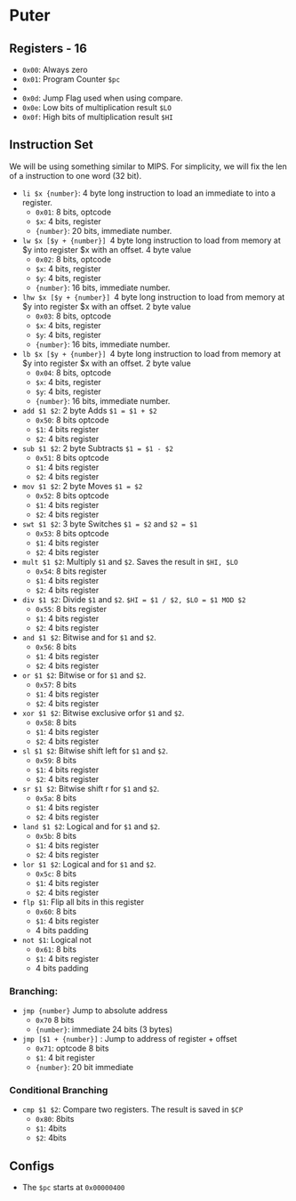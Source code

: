 # Puter
## Registers - 16
- `0x00`: Always zero
- `0x01`: Program Counter `$pc`
- 
- `0x0d`: Jump Flag used when using compare.
- `0x0e`: Low bits of multiplication result `$LO`
- `0x0f`: High bits of multiplication result `$HI`
## Instruction Set
We will be using something similar to MIPS. For simplicity, we will fix the len of 
a instruction to one word (32 bit).
- `li $x {number}`: 4 byte long instruction to load an immediate to into a register.
  - `0x01`: 8 bits, optcode
  - `$x`: 4 bits, register
  - `{number}`: 20 bits, immediate number. 
- `lw $x [$y + {number}] `4 byte long instruction to load from memory at $y into register $x with an offset. 4 byte value
  - `0x02`: 8 bits, optcode
  - `$x`: 4 bits, register
  - `$y`: 4 bits, register
  - `{number}`: 16 bits, immediate number. 
- `lhw $x [$y + {number}] `4 byte long instruction to load from memory at $y into register $x with an offset. 2 byte value
  - `0x03`: 8 bits, optcode
  - `$x`: 4 bits, register
  - `$y`: 4 bits, register
  - `{number}`: 16 bits, immediate number.
- `lb $x [$y + {number}] `4 byte long instruction to load from memory at $y into register $x with an offset. 2 byte value
  - `0x04`: 8 bits, optcode
  - `$x`: 4 bits, register
  - `$y`: 4 bits, register
  - `{number}`: 16 bits, immediate number.
- `add $1 $2`: 2 byte Adds `$1 = $1 + $2`
  - `0x50`: 8 bits optcode
  - `$1`: 4 bits register
  - `$2`: 4 bits register
- `sub $1 $2`: 2 byte Subtracts `$1 = $1 - $2`
  - `0x51`: 8 bits optcode
  - `$1`: 4 bits register
  - `$2`: 4 bits register
- `mov $1 $2`: 2 byte Moves `$1 = $2`
  - `0x52`: 8 bits optcode
  - `$1`: 4 bits register
  - `$2`: 4 bits register
- `swt $1 $2`: 3 byte Switches `$1 = $2` and `$2 = $1`
  - `0x53`: 8 bits optcode
  - `$1`: 4 bits register
  - `$2`: 4 bits register
- `mult $1 $2`: Multiply `$1` and `$2`. Saves the result in `$HI, $LO`
  - `0x54`: 8 bits register
  - `$1`: 4 bits register
  - `$2`: 4 bits register
- `div $1 $2`: Divide `$1` and `$2`. `$HI = $1 / $2, $LO = $1 MOD $2`
  - `0x55`: 8 bits register
  - `$1`: 4 bits register
  - `$2`: 4 bits register
- `and $1 $2`: Bitwise and for `$1` and `$2`.
  - `0x56`: 8 bits 
  - `$1`: 4 bits register
  - `$2`: 4 bits register
- `or $1 $2`: Bitwise or for `$1` and `$2`.
  - `0x57`: 8 bits
  - `$1`: 4 bits register
  - `$2`: 4 bits register
- `xor $1 $2`: Bitwise exclusive orfor `$1` and `$2`.
  - `0x58`: 8 bits
  - `$1`: 4 bits register
  - `$2`: 4 bits register
- `sl $1 $2`: Bitwise shift left for `$1` and `$2`.
  - `0x59`: 8 bits
  - `$1`: 4 bits register
  - `$2`: 4 bits register
- `sr $1 $2`: Bitwise shift r for `$1` and `$2`.
  - `0x5a`: 8 bits
  - `$1`: 4 bits register
  - `$2`: 4 bits register
- `land $1 $2`: Logical and for `$1` and `$2`.
  - `0x5b`: 8 bits
  - `$1`: 4 bits register
  - `$2`: 4 bits register
- `lor $1 $2`: Logical and for `$1` and `$2`.
  - `0x5c`: 8 bits
  - `$1`: 4 bits register
  - `$2`: 4 bits register
- `flp $1`: Flip all bits in this register
  - `0x60`: 8 bits
  - `$1`: 4 bits register
  - 4 bits padding
- `not $1`: Logical not
  - `0x61`: 8 bits
  - `$1`: 4 bits register
  - 4 bits padding
### Branching:

- `jmp {number}` Jump to absolute address
  - `0x70` 8 bits 
  - `{number}`: immediate 24 bits (3 bytes)
- `jmp [$1 + {number}]` : Jump to address of register + offset
  - `0x71`: optcode 8 bits 
  - `$1`: 4 bit register
  - `{number}`: 20 bit immediate
### Conditional Branching
- `cmp $1 $2`: Compare two registers. The result is saved in `$CP`
  - `0x80`: 8bits
  - `$1`: 4bits
  - `$2`: 4bits


## Configs
- The `$pc` starts at `0x00000400`